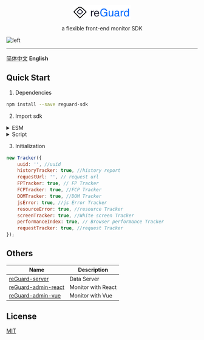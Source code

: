 <div align="center">
    <img src="./res/logo.png">
    <p> a flexible front-end monitor SDK </p>
    
</div>
<img alt="left" src="https://img.shields.io/npm/v/reguard-sdk?style=flat-square">
<hr>

[简体中文](https://github.com/reGuard/reGuard-sdk/blob/main/README_zh.md) **English**

## Quick Start

1. Dependencies

```bash
npm install --save reguard-sdk
```

2. Import sdk

<details>
<summary> ESM </summary><br>

```

import { Tracker } from "reguard-sdk";

```
</details>

<details>
<summary> Script </summary><br>

```

<script src="../node_modules/reguard-sdk/index.min.js"></script>

```
</details>

3. Initialization

```javascript
new Tracker({
    uuid: '', //uuid
    historyTracker: true, //history report
    requestUrl: '', // request url
    FPTracker: true, // FP Tracker
    FCPTracker: true, //FCP Tracker
    DOMTracker: true, //DOM Tracker
    jsError: true, //js Error Tracker
    resourceError: true, //resource Tracker
    screenTracker: true, //White screen Tracker
    performanceIndex: true, // Browser performance Tracker
    requestTracker: true, //request Tracker
});

```

## Others

| Name      | Description |
| ----------- | ----------- |
| [reGuard-server](https://github.com/reGuard/reGuard-server)   |    Data Server     |
| [reGuard-admin-react](https://github.com/reGuard/reGuard-admin-react)      | Monitor with React       |
| [reGuard-admin-vue](https://github.com/reGuard/reGuard-admin-vue)   | Monitor with Vue        |

## License

[MIT](https://github.com/reGuard/reGuard-sdk/blob/main/LICENSE)